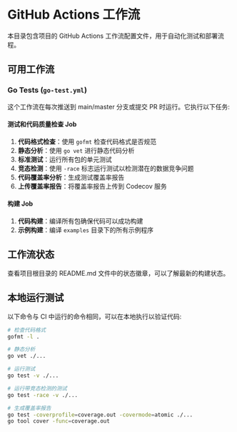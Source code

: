 # GitHub Actions 工作流

本目录包含项目的 GitHub Actions 工作流配置文件，用于自动化测试和部署流程。

## 可用工作流

### Go Tests (`go-test.yml`)

这个工作流在每次推送到 main/master 分支或提交 PR 时运行。它执行以下任务:

#### 测试和代码质量检查 Job

1. **代码格式检查**：使用 `gofmt` 检查代码格式是否规范
2. **静态分析**：使用 `go vet` 进行静态代码分析
3. **标准测试**：运行所有包的单元测试
4. **竞态检测**：使用 `-race` 标志运行测试以检测潜在的数据竞争问题
5. **代码覆盖率分析**：生成测试覆盖率报告
6. **上传覆盖率报告**：将覆盖率报告上传到 Codecov 服务

#### 构建 Job

1. **代码构建**：编译所有包确保代码可以成功构建
2. **示例构建**：编译 `examples` 目录下的所有示例程序

## 工作流状态

查看项目根目录的 README.md 文件中的状态徽章，可以了解最新的构建状态。

## 本地运行测试

以下命令与 CI 中运行的命令相同，可以在本地执行以验证代码:

```bash
# 检查代码格式
gofmt -l .

# 静态分析
go vet ./...

# 运行测试
go test -v ./...

# 运行带竞态检测的测试
go test -race -v ./...

# 生成覆盖率报告
go test -coverprofile=coverage.out -covermode=atomic ./...
go tool cover -func=coverage.out
``` 